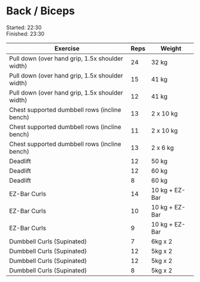 # Back / Biceps

Started: 22:30 \
Finished: 23:30

| Exercise | Reps | Weight
| --- | --- | --- |
| Pull down (over hand grip, 1.5x shoulder width) | 24 | 32 kg |
| Pull down (over hand grip, 1.5x shoulder width) | 15 | 41 kg |
| Pull down (over hand grip, 1.5x shoulder width) | 12 | 41 kg |
| Chest supported dumbbell rows (incline bench) | 13 | 2 x 10 kg |
| Chest supported dumbbell rows (incline bench) | 11 | 2 x 10 kg |
| Chest supported dumbbell rows (incline bench) | 13 | 2 x 6 kg |
| Deadlift | 12 | 50 kg |
| Deadlift | 12 | 60 kg |
| Deadlift | 8 | 60 kg |
| EZ-Bar Curls | 14 | 10 kg + EZ-Bar |
| EZ-Bar Curls | 10 | 10 kg + EZ-Bar |
| EZ-Bar Curls | 9 | 10 kg + EZ-Bar |
| Dumbbell Curls (Supinated) | 7 | 6kg x 2 |
| Dumbbell Curls (Supinated) | 12 | 5kg x 2 |
| Dumbbell Curls (Supinated) | 12 | 5kg x 2 |
| Dumbbell Curls (Supinated) | 8 | 5kg x 2 |
